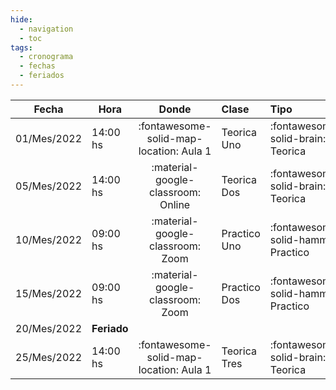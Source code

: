 ```yaml
---
hide: 
  - navigation
  - toc
tags:
  - cronograma
  - fechas
  - feriados
---
```


| Fecha       | Hora     | Donde                                   | Clase        | Tipo                                | Docente | 
| ----------- | -------- | :-------------------------------------: | :----------- | :---------------------------------- | :------ |
| 01/Mes/2022 | 14:00 hs | :fontawesome-solid-map-location: Aula 1 | Teorica Uno  | :fontawesome-solid-brain: Teorica   | Tito    |
| 05/Mes/2022 | 14:00 hs | :material-google-classroom: Online      | Teorica Dos  | :fontawesome-solid-brain: Teorica   | Bob     |
| 10/Mes/2022 | 09:00 hs | :material-google-classroom: Zoom        | Practico Uno | :fontawesome-solid-hammer: Practico | Flyn    |
| 15/Mes/2022 | 09:00 hs | :material-google-classroom: Zoom        | Practico Dos | :fontawesome-solid-hammer: Practico | Paff    |
| 20/Mes/2022 | **Feriado**                                                                                                       |
| 25/Mes/2022 | 14:00 hs | :fontawesome-solid-map-location: Aula 1 | Teorica Tres | :fontawesome-solid-brain: Teorica   | Bart    |
